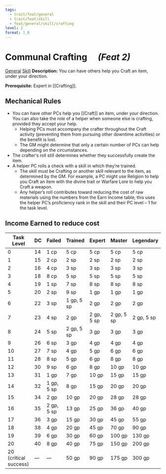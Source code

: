 ```yaml
---
tags:
  - trait/feat/general
  - trait/feat/skill
  - feat/general/skill/crafting
level: 2
format: 1_0
---
```

# Communal Crafting &emsp;*(Feat 2)*

[General](General.md "Feat Trait") [Skill](Skill.md "Feat Trait") 
**Description:** You can have others help you Craft an item, under your direction.

**Prerequisite:** Expert in [[Crafting]].

## Mechanical Rules

- You can have other PCs help you [[Craft]] an item, under your direction. You can also take the role of a helper when someone else is crafting, provided they accept your help.
	- Helping PCs must accompany the crafter throughout the Craft activity (preventing them from pursuing other downtime activities) or the benefit is lost.
	- The GM might determine that only a certain number of PCs can help depending on the circumstances.  
- The crafter's roll still determines whether they successfully create the item.
- A helper PC rolls a check with a skill in which they’re trained.
	- The skill must be Crafting or another skill relevant to the item, as determined by the GM. For example, a PC might use Religion to help you Craft an item with the divine trait or Warfare Lore to help you Craft a weapon.
	- Any helper’s roll contributes toward reducing the cost of raw materials using the numbers from the Earn Income table; this uses the helper PC’s proficiency rank in the skill and their PC level – 1 for the task level. 

## Income Earned to reduce cost

|**Task Level**|**DC**|**Failed**|**Trained**|**Expert**|**Master**|**Legendary**|
|---|---|---|---|---|---|---|
|0|14|1 cp|5 cp|5 cp|5 cp|5 cp|
|1|15|2 cp|2 sp|2 sp|2 sp|2 sp|
|2|16|4 cp|3 sp|3 sp|3 sp|3 sp|
|3|18|8 cp|5 sp|5 sp|5 sp|5 sp|
|4|19|1 sp|7 sp|8 sp|8 sp|8 sp|
|5|20|2 sp|9 sp|1 gp|1 gp|1 gp|
|6|22|3 sp|1 gp, 5 sp|2 gp|2 gp|2 gp|
|7|23|4 sp|2 gp|2 gp, 5 sp|2 gp, 5 sp|2 gp, 5 sp|
|8|24|5 sp|2 gp, 5 sp|3 gp|3 gp|3 gp|
|9|26|6 sp|3 gp|4 gp|4 gp|4 gp|
|10|27|7 sp|4 gp|5 gp|6 gp|6 gp|
|11|28|8 sp|5 gp|6 gp|8 gp|8 gp|
|12|30|9 sp|6 gp|8 gp|10 gp|10 gp|
|13|31|1 gp|7 gp|10 gp|15 gp|15 gp|
|14|32|1 gp, 5 sp|8 gp|15 gp|20 gp|20 gp|
|15|34|2 gp|10 gp|20 gp|28 gp|28 gp|
|16|35|2 gp, 5 sp|13 gp|25 gp|36 gp|40 gp|
|17|36|3 gp|15 gp|30 gp|45 gp|55 gp|
|18|38|4 gp|20 gp|45 gp|70 gp|90 gp|
|19|39|6 gp|30 gp|60 gp|100 gp|130 gp|
|20|40|8 gp|40 gp|75 gp|150 gp|200 gp|
|20 (critical success)|—|—|50 gp|90 gp|175 gp|300 gp|
  

  